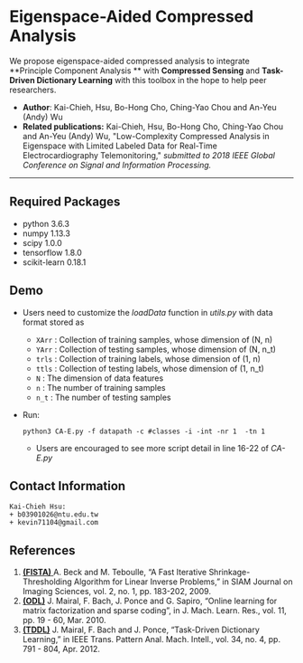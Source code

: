 # Eigenspace-Aided Compressed Analysis

We propose eigenspace-aided compressed analysis to integrate **Principle Component Analysis ** with **Compressed Sensing** and **Task-Driven Dictionary Learning** with this toolbox in the hope to help peer researchers.

- **Author**: Kai-Chieh, Hsu, Bo-Hong Cho, Ching-Yao Chou and An-Yeu (Andy) Wu
- **Related publications:** Kai-Chieh, Hsu, Bo-Hong Cho, Ching-Yao Chou and An-Yeu (Andy) Wu, "Low-Complexity Compressed Analysis in Eigenspace with Limited Labeled Data for Real-Time Electrocardiography Telemonitoring," *submitted to 2018 IEEE Global Conference on Signal and Information Processing.*

---

## Required Packages

- python 3.6.3
- numpy 1.13.3 
- scipy 1.0.0 
- tensorflow 1.8.0 
- scikit-learn 0.18.1 

## Demo

- Users need to customize the *loadData* function in *utils.py* with data format stored as
  - `XArr` : Collection of training samples, whose dimension of (N, n) 
  - `YArr` : Collection of testing samples, whose dimension of (N, n_t) 
  - `trls` : Collection of training labels, whose dimension of (1, n) 
  - `ttls` : Collection of testing labels, whose dimension of (1, n_t) 
  - `N` : The dimension of data features
  - `n` : The number of training samples
  - `n_t` : The number of testing samples

- Run:  

  ```
  python3 CA-E.py -f datapath -c #classes -i -int -nr 1  -tn 1
  ```

  - Users are encouraged to see more script detail in line 16-22 of *CA-E.py*

## Contact Information

   ```
Kai-Chieh Hsu:
   + b03901026@ntu.edu.tw
   + kevin71104@gmail.com
   ```

## References

1. [**(FISTA)** ](https://epubs.siam.org/doi/abs/10.1137/080716542) A. Beck and M. Teboulle, “A Fast Iterative Shrinkage-Thresholding Algorithm for Linear Inverse Problems,” in SIAM Journal on Imaging Sciences, vol. 2, no. 1, pp. 183-202, 2009.
2. [**(ODL)**](http://www.jmlr.org/papers/volume11/mairal10a/mairal10a.pdf)  J. Mairal, F. Bach, J. Ponce and G. Sapiro, “Online learning for matrix factorization and sparse coding”, in J. Mach. Learn. Res., vol. 11, pp. 19 - 60, Mar. 2010.
3. [**(TDDL)**](https://ieeexplore.ieee.org/document/5975166/)  J. Mairal, F. Bach and J. Ponce, “Task-Driven Dictionary Learning,” in IEEE Trans. Pattern Anal. Mach. Intell., vol. 34, no. 4, pp. 791 - 804, Apr. 2012.

